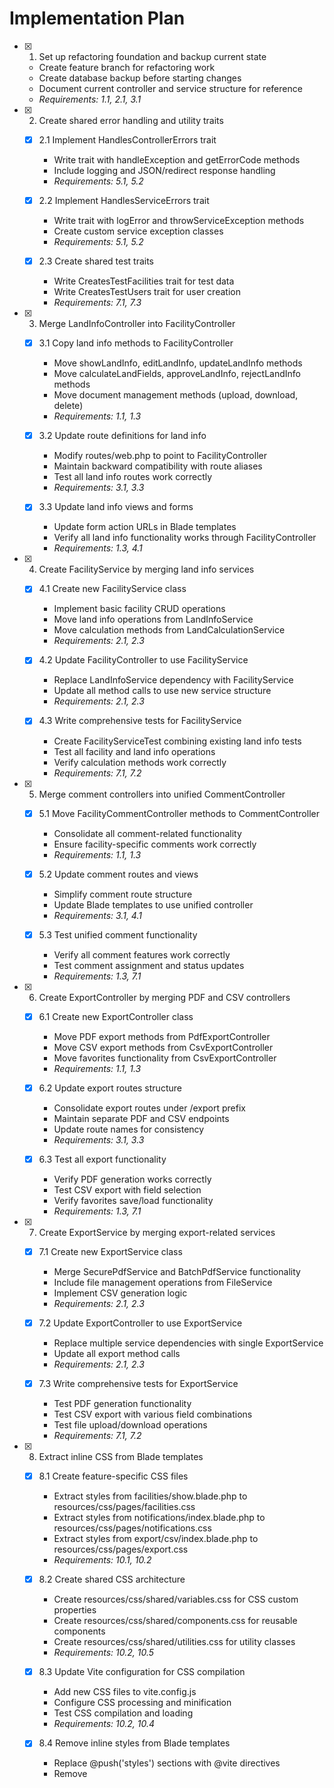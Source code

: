 # Implementation Plan

- [x] 1. Set up refactoring foundation and backup current state
  - Create feature branch for refactoring work
  - Create database backup before starting changes
  - Document current controller and service structure for reference
  - _Requirements: 1.1, 2.1, 3.1_

- [x] 2. Create shared error handling and utility traits
  - [x] 2.1 Implement HandlesControllerErrors trait
    - Write trait with handleException and getErrorCode methods
    - Include logging and JSON/redirect response handling
    - _Requirements: 5.1, 5.2_
  
  - [x] 2.2 Implement HandlesServiceErrors trait
    - Write trait with logError and throwServiceException methods
    - Create custom service exception classes
    - _Requirements: 5.1, 5.2_
  
  - [x] 2.3 Create shared test traits
    - Write CreatesTestFacilities trait for test data
    - Write CreatesTestUsers trait for user creation
    - _Requirements: 7.1, 7.3_

- [x] 3. Merge LandInfoController into FacilityController
  - [x] 3.1 Copy land info methods to FacilityController
    - Move showLandInfo, editLandInfo, updateLandInfo methods
    - Move calculateLandFields, approveLandInfo, rejectLandInfo methods
    - Move document management methods (upload, download, delete)
    - _Requirements: 1.1, 1.3_
  
  - [x] 3.2 Update route definitions for land info
    - Modify routes/web.php to point to FacilityController
    - Maintain backward compatibility with route aliases
    - Test all land info routes work correctly
    - _Requirements: 3.1, 3.3_
  
  - [x] 3.3 Update land info views and forms
    - Update form action URLs in Blade templates
    - Verify all land info functionality works through FacilityController
    - _Requirements: 1.3, 4.1_

- [x] 4. Create FacilityService by merging land info services
  - [x] 4.1 Create new FacilityService class
    - Implement basic facility CRUD operations
    - Move land info operations from LandInfoService
    - Move calculation methods from LandCalculationService
    - _Requirements: 2.1, 2.3_
  
  - [x] 4.2 Update FacilityController to use FacilityService
    - Replace LandInfoService dependency with FacilityService
    - Update all method calls to use new service structure
    - _Requirements: 2.1, 2.3_
  
  - [x] 4.3 Write comprehensive tests for FacilityService
    - Create FacilityServiceTest combining existing land info tests
    - Test all facility and land info operations
    - Verify calculation methods work correctly
    - _Requirements: 7.1, 7.2_

- [x] 5. Merge comment controllers into unified CommentController
  - [x] 5.1 Move FacilityCommentController methods to CommentController
    - Consolidate all comment-related functionality
    - Ensure facility-specific comments work correctly
    - _Requirements: 1.1, 1.3_
  
  - [x] 5.2 Update comment routes and views
    - Simplify comment route structure
    - Update Blade templates to use unified controller
    - _Requirements: 3.1, 4.1_
  
  - [x] 5.3 Test unified comment functionality
    - Verify all comment features work correctly
    - Test comment assignment and status updates
    - _Requirements: 1.3, 7.1_

- [x] 6. Create ExportController by merging PDF and CSV controllers
  - [x] 6.1 Create new ExportController class
    - Move PDF export methods from PdfExportController
    - Move CSV export methods from CsvExportController
    - Move favorites functionality from CsvExportController
    - _Requirements: 1.1, 1.3_
  
  - [x] 6.2 Update export routes structure
    - Consolidate export routes under /export prefix
    - Maintain separate PDF and CSV endpoints
    - Update route names for consistency
    - _Requirements: 3.1, 3.3_
  
  - [x] 6.3 Test all export functionality
    - Verify PDF generation works correctly
    - Test CSV export with field selection
    - Verify favorites save/load functionality
    - _Requirements: 1.3, 7.1_

- [x] 7. Create ExportService by merging export-related services
  - [x] 7.1 Create new ExportService class
    - Merge SecurePdfService and BatchPdfService functionality
    - Include file management operations from FileService
    - Implement CSV generation logic
    - _Requirements: 2.1, 2.3_
  
  - [x] 7.2 Update ExportController to use ExportService
    - Replace multiple service dependencies with single ExportService
    - Update all export method calls
    - _Requirements: 2.1, 2.3_
  
  - [x] 7.3 Write comprehensive tests for ExportService
    - Test PDF generation functionality
    - Test CSV export with various field combinations
    - Test file upload/download operations
    - _Requirements: 7.1, 7.2_

- [x] 8. Extract inline CSS from Blade templates
  - [x] 8.1 Create feature-specific CSS files
    - Extract styles from facilities/show.blade.php to resources/css/pages/facilities.css
    - Extract styles from notifications/index.blade.php to resources/css/pages/notifications.css
    - Extract styles from export/csv/index.blade.php to resources/css/pages/export.css
    - _Requirements: 10.1, 10.2_
  
  - [x] 8.2 Create shared CSS architecture
    - Create resources/css/shared/variables.css for CSS custom properties
    - Create resources/css/shared/components.css for reusable components
    - Create resources/css/shared/utilities.css for utility classes
    - _Requirements: 10.2, 10.5_
  
  - [x] 8.3 Update Vite configuration for CSS compilation
    - Add new CSS files to vite.config.js
    - Configure CSS processing and minification
    - Test CSS compilation and loading
    - _Requirements: 10.2, 10.4_
  
  - [x] 8.4 Remove inline styles from Blade templates
    - Replace @push('styles') sections with @vite directives
    - Remove <style> tags from all Blade files
    - Verify styling remains consistent after extraction
    - _Requirements: 10.1, 10.4_

- [x] 9. Extract inline JavaScript from Blade templates
  - [x] 9.1 Create feature-specific JavaScript modules
    - Extract JS from facilities/show.blade.php to resources/js/modules/facilities.js
    - Extract JS from notifications/index.blade.php to resources/js/modules/notifications.js
    - Extract JS from export/csv/index.blade.php to resources/js/modules/export.js
    - _Requirements: 10.1, 10.3_
  
  - [x] 9.2 Create shared JavaScript utilities
    - Create resources/js/shared/utils.js for common functions
    - Create resources/js/shared/api.js for API communication helpers
    - Create resources/js/shared/validation.js for form validation
    - _Requirements: 10.3, 10.5_
  
  - [x] 9.3 Implement ES6 module structure
    - Convert JavaScript to ES6 module format with imports/exports
    - Update app.js to import and initialize modules
    - Configure Vite for JavaScript module bundling
    - _Requirements: 10.3, 10.4_
  
  - [x] 9.4 Remove inline scripts from Blade templates
    - Replace @push('scripts') sections with @vite directives
    - Remove <script> tags from all Blade files
    - Verify JavaScript functionality works after extraction
    - _Requirements: 10.1, 10.4_

- [x] 10. Simplify and consolidate route structure
  - [x] 10.1 Reorganize routes into logical groups
    - Group facility routes (including land info) under facilities resource
    - Group export routes under /export prefix
    - Group admin routes under /admin prefix with middleware
    - _Requirements: 3.1, 3.2_
  
  - [x] 10.2 Implement RESTful route conventions
    - Ensure all resource routes follow Laravel conventions
    - Use nested resources where appropriate (facilities.land-info)
    - Standardize route naming patterns
    - _Requirements: 3.2, 3.3_
  
  - [x] 10.3 Create route compatibility layer
    - Add route aliases for backward compatibility
    - Implement redirects for changed URLs where necessary
    - Document route changes for frontend updates
    - _Requirements: 3.3, 3.4_
  
  - [x] 10.4 Test all route functionality
    - Verify all routes resolve correctly
    - Test route middleware and permissions
    - Confirm backward compatibility works
    - _Requirements: 3.4, 7.1_

- [x] 11. Clean up duplicate code and unused files
  - [x] 11.1 Remove obsolete controller files
    - Delete LandInfoController.php after functionality moved
    - Delete FacilityCommentController.php after merge
    - Delete PdfExportController.php and CsvExportController.php after merge
    - _Requirements: 5.1, 5.4_
  
  - [x] 11.2 Remove obsolete service files
    - Delete LandInfoService.php and LandCalculationService.php after merge
    - Delete SecurePdfService.php and BatchPdfService.php after merge
    - Clean up FileService.php if functionality moved to ExportService
    - _Requirements: 5.1, 5.4_
  
  - [x] 11.3 Clean up duplicate view components
    - Identify and consolidate duplicate Blade partials
    - Create reusable Blade components for common UI elements
    - Remove unused view files
    - _Requirements: 5.4, 4.2_
  
  - [x] 11.4 Update imports and dependencies
    - Update all use statements in controllers and services
    - Remove unused imports throughout codebase
    - Update service provider bindings
    - _Requirements: 5.1, 5.4_

- [x] 12. Update and consolidate test files
  - [x] 12.1 Merge controller test files
    - Combine LandInfoControllerTest into FacilityControllerTest
    - Merge export controller tests into ExportControllerTest
    - Update test methods for new controller structure
    - _Requirements: 7.1, 7.2_
  
  - [x] 12.2 Merge service test files
    - Combine land info service tests into FacilityServiceTest
    - Merge export service tests into ExportServiceTest
    - Update test data and assertions
    - _Requirements: 7.1, 7.2_
  
  - [x] 12.3 Create asset compilation tests
    - Write tests to verify CSS compilation works correctly
    - Write tests to verify JavaScript module loading
    - Test asset versioning and caching
    - _Requirements: 7.1, 10.4_
  
  - [x] 12.4 Run full test suite and fix issues
    - Execute all tests and identify failures
    - Fix broken tests due to refactoring changes
    - Ensure test coverage remains high
    - _Requirements: 7.1, 7.4_

- [-] 13. Update documentation and configuration
  - [x] 13.1 Update project documentation
    - Update README.md with new project structure
    - Create architecture documentation for simplified structure
    - Document API changes and migration guide
    - _Requirements: 9.1, 9.2_
  
  - [x] 13.2 Clean up configuration files
    - Remove unused configuration options
    - Consolidate environment variables in .env.example
    - Update service provider registrations
    - _Requirements: 6.1, 6.2_
  
  - [x] 13.3 Update deployment scripts
    - Modify deployment scripts for new asset structure
    - Update build processes for CSS/JS compilation
    - Test deployment in staging environment
    - _Requirements: 6.3, 9.3_
  
  - [x] 13.4 Create change log and migration notes
    - Document all breaking changes
    - Create migration checklist for existing installations
    - Update version number and release notes
    - _Requirements: 9.4, 11.4_

- [x] 14. Performance testing and optimization
  - [x] 14.1 Benchmark application performance
    - Measure page load times before and after refactoring
    - Test database query performance with consolidated services
    - Monitor memory usage and response times
    - _Requirements: 8.3, 11.5_
  
  - [x] 14.2 Optimize asset loading
    - Configure CSS/JS minification and compression
    - Implement asset versioning for cache busting
    - Test asset loading performance
    - _Requirements: 10.4, 11.5_
  
  - [x] 14.3 Validate functionality preservation
    - Perform end-to-end testing of all major features
    - Verify user workflows work correctly
    - Test error handling and edge cases
    - _Requirements: 1.3, 7.4_
  
  - [x] 14.4 Security audit and dependency updates
    - Run composer audit and npm audit for vulnerabilities
    - Update dependencies to latest compatible versions
    - Verify security measures remain intact
    - _Requirements: 11.1, 11.5_